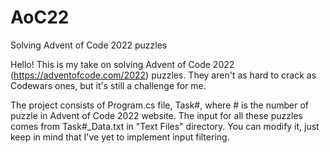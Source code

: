 # AoC22
Solving Advent of Code 2022 puzzles

Hello! 
This is my take on solving Advent of Code 2022 (https://adventofcode.com/2022) puzzles.
They aren't as hard to crack as Codewars ones, but it's still a challenge for me.

The project consists of Program.cs file, Task#, where # is the number of puzzle in Advent of Code 2022 website. The input for all these puzzles comes from Task#_Data.txt in "Text Files" directory. You can modify it, just keep in mind that I've yet to implement input filtering.
